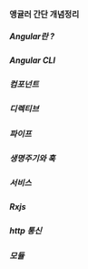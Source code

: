#### 앵귤러 간단 개념정리

##### Angular란 ?

##### Angular CLI

##### 컴포넌트

##### 디렉티브

##### 파이프

##### 생명주기와 훅

##### 서비스

##### Rxjs

##### http 통신

##### 모듈

